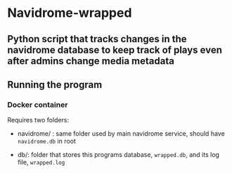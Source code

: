 # Navidrome-wrapped

## Python script that tracks changes in the navidrome database to keep track of plays even after admins change media metadata

## Running the program

### Docker container

Requires two folders:

- navidrome/ : same folder used by main navidrome service, should have `navidrome.db` in root

- db/: folder that stores this programs database, `wrapped.db`, and its log file, `wrapped.log`